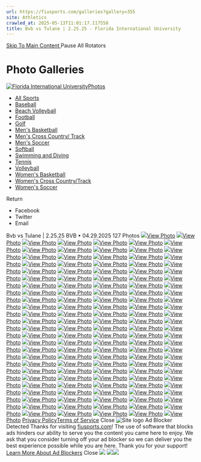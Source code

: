 ```yaml
---
url: https://fiusports.com/galleries?gallery=355
site: Athletics
crawled_at: 2025-05-13T11:01:17.117558
title: Bvb vs Tulane | 2.25.25 - Florida International University
---
```


[ Skip To Main Content ](https://fiusports.com/galleries/womens-beach-volleyball/bvb-vs-tulane-2-25-25/355#main-content) Pause All Rotators 
# Photo Galleries
[![Florida International University](https://fiusports.com/images/logos/site/site.png?height=60)Photos](https://fiusports.com/galleries/)
  * [All Sports](https://fiusports.com/galleries/)
  * [Baseball](https://fiusports.com/galleries/baseball/1)
  * [Beach Volleyball](https://fiusports.com/galleries/womens-beach-volleyball/19)
  * [Football](https://fiusports.com/galleries/football/4)
  * [Golf](https://fiusports.com/galleries/womens-golf/20)
  * [Men's Basketball](https://fiusports.com/galleries/mens-basketball/6)
  * [Men's Cross Country/ Track](https://fiusports.com/galleries/mens-cross-country/7)
  * [Men's Soccer](https://fiusports.com/galleries/mens-soccer/9)
  * [Softball](https://fiusports.com/galleries/softball/10)
  * [Swimming and Diving](https://fiusports.com/galleries/womens-swimming-and-diving/15)
  * [Tennis](https://fiusports.com/galleries/womens-tennis/16)
  * [Volleyball](https://fiusports.com/galleries/womens-volleyball/18)
  * [Women's Basketball](https://fiusports.com/galleries/womens-basketball/12)
  * [Women's Cross Country/Track](https://fiusports.com/galleries/womens-track-and-field/17)
  * [Women's Soccer](https://fiusports.com/galleries/womens-soccer/14)


Return
  * Facebook
  * Twitter
  * Email


Bvb vs Tulane | 2.25.25
BVB • 04.29.2025
127 Photos
[![](https://fiusports.com/images/2025/4/29/Tulane_1-001.jpg?width=682&height=1024)View Photo](https://fiusports.com/galleries/womens-beach-volleyball/bvb-vs-tulane-2-25-25/image-1/355/62554)
[![](https://fiusports.com/galleries/womens-beach-volleyball/bvb-vs-tulane-2-25-25/355)View Photo](https://fiusports.com/galleries/womens-beach-volleyball/bvb-vs-tulane-2-25-25/image-2/355/62555)
[![](https://fiusports.com/galleries/womens-beach-volleyball/bvb-vs-tulane-2-25-25/355)View Photo](https://fiusports.com/galleries/womens-beach-volleyball/bvb-vs-tulane-2-25-25/image-3/355/62556)
[![](https://fiusports.com/galleries/womens-beach-volleyball/bvb-vs-tulane-2-25-25/355)View Photo](https://fiusports.com/galleries/womens-beach-volleyball/bvb-vs-tulane-2-25-25/image-4/355/62557)
[![](https://fiusports.com/galleries/womens-beach-volleyball/bvb-vs-tulane-2-25-25/355)View Photo](https://fiusports.com/galleries/womens-beach-volleyball/bvb-vs-tulane-2-25-25/image-5/355/62558)
[![](https://fiusports.com/galleries/womens-beach-volleyball/bvb-vs-tulane-2-25-25/355)View Photo](https://fiusports.com/galleries/womens-beach-volleyball/bvb-vs-tulane-2-25-25/image-6/355/62559)
[![](https://fiusports.com/galleries/womens-beach-volleyball/bvb-vs-tulane-2-25-25/355)View Photo](https://fiusports.com/galleries/womens-beach-volleyball/bvb-vs-tulane-2-25-25/image-7/355/62560)
[![](https://fiusports.com/galleries/womens-beach-volleyball/bvb-vs-tulane-2-25-25/355)View Photo](https://fiusports.com/galleries/womens-beach-volleyball/bvb-vs-tulane-2-25-25/image-8/355/62561)
[![](https://fiusports.com/galleries/womens-beach-volleyball/bvb-vs-tulane-2-25-25/355)View Photo](https://fiusports.com/galleries/womens-beach-volleyball/bvb-vs-tulane-2-25-25/image-9/355/62562)
[![](https://fiusports.com/galleries/womens-beach-volleyball/bvb-vs-tulane-2-25-25/355)View Photo](https://fiusports.com/galleries/womens-beach-volleyball/bvb-vs-tulane-2-25-25/image-10/355/62563)
[![](https://fiusports.com/galleries/womens-beach-volleyball/bvb-vs-tulane-2-25-25/355)View Photo](https://fiusports.com/galleries/womens-beach-volleyball/bvb-vs-tulane-2-25-25/image-11/355/62564)
[![](https://fiusports.com/galleries/womens-beach-volleyball/bvb-vs-tulane-2-25-25/355)View Photo](https://fiusports.com/galleries/womens-beach-volleyball/bvb-vs-tulane-2-25-25/image-12/355/62565)
[![](https://fiusports.com/galleries/womens-beach-volleyball/bvb-vs-tulane-2-25-25/355)View Photo](https://fiusports.com/galleries/womens-beach-volleyball/bvb-vs-tulane-2-25-25/image-13/355/62566)
[![](https://fiusports.com/galleries/womens-beach-volleyball/bvb-vs-tulane-2-25-25/355)View Photo](https://fiusports.com/galleries/womens-beach-volleyball/bvb-vs-tulane-2-25-25/image-14/355/62567)
[![](https://fiusports.com/galleries/womens-beach-volleyball/bvb-vs-tulane-2-25-25/355)View Photo](https://fiusports.com/galleries/womens-beach-volleyball/bvb-vs-tulane-2-25-25/image-15/355/62568)
[![](https://fiusports.com/galleries/womens-beach-volleyball/bvb-vs-tulane-2-25-25/355)View Photo](https://fiusports.com/galleries/womens-beach-volleyball/bvb-vs-tulane-2-25-25/image-16/355/62569)
[![](https://fiusports.com/galleries/womens-beach-volleyball/bvb-vs-tulane-2-25-25/355)View Photo](https://fiusports.com/galleries/womens-beach-volleyball/bvb-vs-tulane-2-25-25/image-17/355/62570)
[![](https://fiusports.com/galleries/womens-beach-volleyball/bvb-vs-tulane-2-25-25/355)View Photo](https://fiusports.com/galleries/womens-beach-volleyball/bvb-vs-tulane-2-25-25/image-18/355/62571)
[![](https://fiusports.com/galleries/womens-beach-volleyball/bvb-vs-tulane-2-25-25/355)View Photo](https://fiusports.com/galleries/womens-beach-volleyball/bvb-vs-tulane-2-25-25/image-19/355/62572)
[![](https://fiusports.com/galleries/womens-beach-volleyball/bvb-vs-tulane-2-25-25/355)View Photo](https://fiusports.com/galleries/womens-beach-volleyball/bvb-vs-tulane-2-25-25/image-20/355/62573)
[![](https://fiusports.com/galleries/womens-beach-volleyball/bvb-vs-tulane-2-25-25/355)View Photo](https://fiusports.com/galleries/womens-beach-volleyball/bvb-vs-tulane-2-25-25/image-21/355/62574)
[![](https://fiusports.com/galleries/womens-beach-volleyball/bvb-vs-tulane-2-25-25/355)View Photo](https://fiusports.com/galleries/womens-beach-volleyball/bvb-vs-tulane-2-25-25/image-22/355/62575)
[![](https://fiusports.com/galleries/womens-beach-volleyball/bvb-vs-tulane-2-25-25/355)View Photo](https://fiusports.com/galleries/womens-beach-volleyball/bvb-vs-tulane-2-25-25/image-23/355/62576)
[![](https://fiusports.com/galleries/womens-beach-volleyball/bvb-vs-tulane-2-25-25/355)View Photo](https://fiusports.com/galleries/womens-beach-volleyball/bvb-vs-tulane-2-25-25/image-24/355/62577)
[![](https://fiusports.com/galleries/womens-beach-volleyball/bvb-vs-tulane-2-25-25/355)View Photo](https://fiusports.com/galleries/womens-beach-volleyball/bvb-vs-tulane-2-25-25/image-25/355/62578)
[![](https://fiusports.com/galleries/womens-beach-volleyball/bvb-vs-tulane-2-25-25/355)View Photo](https://fiusports.com/galleries/womens-beach-volleyball/bvb-vs-tulane-2-25-25/image-26/355/62579)
[![](https://fiusports.com/galleries/womens-beach-volleyball/bvb-vs-tulane-2-25-25/355)View Photo](https://fiusports.com/galleries/womens-beach-volleyball/bvb-vs-tulane-2-25-25/image-27/355/62580)
[![](https://fiusports.com/galleries/womens-beach-volleyball/bvb-vs-tulane-2-25-25/355)View Photo](https://fiusports.com/galleries/womens-beach-volleyball/bvb-vs-tulane-2-25-25/image-28/355/62581)
[![](https://fiusports.com/galleries/womens-beach-volleyball/bvb-vs-tulane-2-25-25/355)View Photo](https://fiusports.com/galleries/womens-beach-volleyball/bvb-vs-tulane-2-25-25/image-29/355/62582)
[![](https://fiusports.com/galleries/womens-beach-volleyball/bvb-vs-tulane-2-25-25/355)View Photo](https://fiusports.com/galleries/womens-beach-volleyball/bvb-vs-tulane-2-25-25/image-30/355/62583)
[![](https://fiusports.com/galleries/womens-beach-volleyball/bvb-vs-tulane-2-25-25/355)View Photo](https://fiusports.com/galleries/womens-beach-volleyball/bvb-vs-tulane-2-25-25/image-31/355/62584)
[![](https://fiusports.com/galleries/womens-beach-volleyball/bvb-vs-tulane-2-25-25/355)View Photo](https://fiusports.com/galleries/womens-beach-volleyball/bvb-vs-tulane-2-25-25/image-32/355/62585)
[![](https://fiusports.com/galleries/womens-beach-volleyball/bvb-vs-tulane-2-25-25/355)View Photo](https://fiusports.com/galleries/womens-beach-volleyball/bvb-vs-tulane-2-25-25/image-33/355/62586)
[![](https://fiusports.com/galleries/womens-beach-volleyball/bvb-vs-tulane-2-25-25/355)View Photo](https://fiusports.com/galleries/womens-beach-volleyball/bvb-vs-tulane-2-25-25/image-34/355/62587)
[![](https://fiusports.com/galleries/womens-beach-volleyball/bvb-vs-tulane-2-25-25/355)View Photo](https://fiusports.com/galleries/womens-beach-volleyball/bvb-vs-tulane-2-25-25/image-35/355/62588)
[![](https://fiusports.com/galleries/womens-beach-volleyball/bvb-vs-tulane-2-25-25/355)View Photo](https://fiusports.com/galleries/womens-beach-volleyball/bvb-vs-tulane-2-25-25/image-36/355/62589)
[![](https://fiusports.com/galleries/womens-beach-volleyball/bvb-vs-tulane-2-25-25/355)View Photo](https://fiusports.com/galleries/womens-beach-volleyball/bvb-vs-tulane-2-25-25/image-37/355/62590)
[![](https://fiusports.com/galleries/womens-beach-volleyball/bvb-vs-tulane-2-25-25/355)View Photo](https://fiusports.com/galleries/womens-beach-volleyball/bvb-vs-tulane-2-25-25/image-38/355/62591)
[![](https://fiusports.com/galleries/womens-beach-volleyball/bvb-vs-tulane-2-25-25/355)View Photo](https://fiusports.com/galleries/womens-beach-volleyball/bvb-vs-tulane-2-25-25/image-39/355/62592)
[![](https://fiusports.com/galleries/womens-beach-volleyball/bvb-vs-tulane-2-25-25/355)View Photo](https://fiusports.com/galleries/womens-beach-volleyball/bvb-vs-tulane-2-25-25/image-40/355/62593)
[![](https://fiusports.com/galleries/womens-beach-volleyball/bvb-vs-tulane-2-25-25/355)View Photo](https://fiusports.com/galleries/womens-beach-volleyball/bvb-vs-tulane-2-25-25/image-41/355/62594)
[![](https://fiusports.com/galleries/womens-beach-volleyball/bvb-vs-tulane-2-25-25/355)View Photo](https://fiusports.com/galleries/womens-beach-volleyball/bvb-vs-tulane-2-25-25/image-42/355/62595)
[![](https://fiusports.com/galleries/womens-beach-volleyball/bvb-vs-tulane-2-25-25/355)View Photo](https://fiusports.com/galleries/womens-beach-volleyball/bvb-vs-tulane-2-25-25/image-43/355/62596)
[![](https://fiusports.com/galleries/womens-beach-volleyball/bvb-vs-tulane-2-25-25/355)View Photo](https://fiusports.com/galleries/womens-beach-volleyball/bvb-vs-tulane-2-25-25/image-44/355/62597)
[![](https://fiusports.com/galleries/womens-beach-volleyball/bvb-vs-tulane-2-25-25/355)View Photo](https://fiusports.com/galleries/womens-beach-volleyball/bvb-vs-tulane-2-25-25/image-45/355/62598)
[![](https://fiusports.com/galleries/womens-beach-volleyball/bvb-vs-tulane-2-25-25/355)View Photo](https://fiusports.com/galleries/womens-beach-volleyball/bvb-vs-tulane-2-25-25/image-46/355/62599)
[![](https://fiusports.com/galleries/womens-beach-volleyball/bvb-vs-tulane-2-25-25/355)View Photo](https://fiusports.com/galleries/womens-beach-volleyball/bvb-vs-tulane-2-25-25/image-47/355/62600)
[![](https://fiusports.com/galleries/womens-beach-volleyball/bvb-vs-tulane-2-25-25/355)View Photo](https://fiusports.com/galleries/womens-beach-volleyball/bvb-vs-tulane-2-25-25/image-48/355/62601)
[![](https://fiusports.com/galleries/womens-beach-volleyball/bvb-vs-tulane-2-25-25/355)View Photo](https://fiusports.com/galleries/womens-beach-volleyball/bvb-vs-tulane-2-25-25/image-49/355/62602)
[![](https://fiusports.com/galleries/womens-beach-volleyball/bvb-vs-tulane-2-25-25/355)View Photo](https://fiusports.com/galleries/womens-beach-volleyball/bvb-vs-tulane-2-25-25/image-50/355/62603)
[![](https://fiusports.com/galleries/womens-beach-volleyball/bvb-vs-tulane-2-25-25/355)View Photo](https://fiusports.com/galleries/womens-beach-volleyball/bvb-vs-tulane-2-25-25/image-51/355/62604)
[![](https://fiusports.com/galleries/womens-beach-volleyball/bvb-vs-tulane-2-25-25/355)View Photo](https://fiusports.com/galleries/womens-beach-volleyball/bvb-vs-tulane-2-25-25/image-52/355/62605)
[![](https://fiusports.com/galleries/womens-beach-volleyball/bvb-vs-tulane-2-25-25/355)View Photo](https://fiusports.com/galleries/womens-beach-volleyball/bvb-vs-tulane-2-25-25/image-53/355/62606)
[![](https://fiusports.com/galleries/womens-beach-volleyball/bvb-vs-tulane-2-25-25/355)View Photo](https://fiusports.com/galleries/womens-beach-volleyball/bvb-vs-tulane-2-25-25/image-54/355/62607)
[![](https://fiusports.com/galleries/womens-beach-volleyball/bvb-vs-tulane-2-25-25/355)View Photo](https://fiusports.com/galleries/womens-beach-volleyball/bvb-vs-tulane-2-25-25/image-55/355/62608)
[![](https://fiusports.com/galleries/womens-beach-volleyball/bvb-vs-tulane-2-25-25/355)View Photo](https://fiusports.com/galleries/womens-beach-volleyball/bvb-vs-tulane-2-25-25/image-56/355/62609)
[![](https://fiusports.com/galleries/womens-beach-volleyball/bvb-vs-tulane-2-25-25/355)View Photo](https://fiusports.com/galleries/womens-beach-volleyball/bvb-vs-tulane-2-25-25/image-57/355/62610)
[![](https://fiusports.com/galleries/womens-beach-volleyball/bvb-vs-tulane-2-25-25/355)View Photo](https://fiusports.com/galleries/womens-beach-volleyball/bvb-vs-tulane-2-25-25/image-58/355/62611)
[![](https://fiusports.com/galleries/womens-beach-volleyball/bvb-vs-tulane-2-25-25/355)View Photo](https://fiusports.com/galleries/womens-beach-volleyball/bvb-vs-tulane-2-25-25/image-59/355/62612)
[![](https://fiusports.com/galleries/womens-beach-volleyball/bvb-vs-tulane-2-25-25/355)View Photo](https://fiusports.com/galleries/womens-beach-volleyball/bvb-vs-tulane-2-25-25/image-60/355/62613)
[![](https://fiusports.com/galleries/womens-beach-volleyball/bvb-vs-tulane-2-25-25/355)View Photo](https://fiusports.com/galleries/womens-beach-volleyball/bvb-vs-tulane-2-25-25/image-61/355/62614)
[![](https://fiusports.com/galleries/womens-beach-volleyball/bvb-vs-tulane-2-25-25/355)View Photo](https://fiusports.com/galleries/womens-beach-volleyball/bvb-vs-tulane-2-25-25/image-62/355/62615)
[![](https://fiusports.com/galleries/womens-beach-volleyball/bvb-vs-tulane-2-25-25/355)View Photo](https://fiusports.com/galleries/womens-beach-volleyball/bvb-vs-tulane-2-25-25/image-63/355/62616)
[![](https://fiusports.com/galleries/womens-beach-volleyball/bvb-vs-tulane-2-25-25/355)View Photo](https://fiusports.com/galleries/womens-beach-volleyball/bvb-vs-tulane-2-25-25/image-64/355/62617)
[![](https://fiusports.com/galleries/womens-beach-volleyball/bvb-vs-tulane-2-25-25/355)View Photo](https://fiusports.com/galleries/womens-beach-volleyball/bvb-vs-tulane-2-25-25/image-65/355/62618)
[![](https://fiusports.com/galleries/womens-beach-volleyball/bvb-vs-tulane-2-25-25/355)View Photo](https://fiusports.com/galleries/womens-beach-volleyball/bvb-vs-tulane-2-25-25/image-66/355/62619)
[![](https://fiusports.com/galleries/womens-beach-volleyball/bvb-vs-tulane-2-25-25/355)View Photo](https://fiusports.com/galleries/womens-beach-volleyball/bvb-vs-tulane-2-25-25/image-67/355/62620)
[![](https://fiusports.com/galleries/womens-beach-volleyball/bvb-vs-tulane-2-25-25/355)View Photo](https://fiusports.com/galleries/womens-beach-volleyball/bvb-vs-tulane-2-25-25/image-68/355/62621)
[![](https://fiusports.com/galleries/womens-beach-volleyball/bvb-vs-tulane-2-25-25/355)View Photo](https://fiusports.com/galleries/womens-beach-volleyball/bvb-vs-tulane-2-25-25/image-69/355/62622)
[![](https://fiusports.com/galleries/womens-beach-volleyball/bvb-vs-tulane-2-25-25/355)View Photo](https://fiusports.com/galleries/womens-beach-volleyball/bvb-vs-tulane-2-25-25/image-70/355/62623)
[![](https://fiusports.com/galleries/womens-beach-volleyball/bvb-vs-tulane-2-25-25/355)View Photo](https://fiusports.com/galleries/womens-beach-volleyball/bvb-vs-tulane-2-25-25/image-71/355/62624)
[![](https://fiusports.com/galleries/womens-beach-volleyball/bvb-vs-tulane-2-25-25/355)View Photo](https://fiusports.com/galleries/womens-beach-volleyball/bvb-vs-tulane-2-25-25/image-72/355/62625)
[![](https://fiusports.com/galleries/womens-beach-volleyball/bvb-vs-tulane-2-25-25/355)View Photo](https://fiusports.com/galleries/womens-beach-volleyball/bvb-vs-tulane-2-25-25/image-73/355/62626)
[![](https://fiusports.com/galleries/womens-beach-volleyball/bvb-vs-tulane-2-25-25/355)View Photo](https://fiusports.com/galleries/womens-beach-volleyball/bvb-vs-tulane-2-25-25/image-74/355/62627)
[![](https://fiusports.com/galleries/womens-beach-volleyball/bvb-vs-tulane-2-25-25/355)View Photo](https://fiusports.com/galleries/womens-beach-volleyball/bvb-vs-tulane-2-25-25/image-75/355/62628)
[![](https://fiusports.com/galleries/womens-beach-volleyball/bvb-vs-tulane-2-25-25/355)View Photo](https://fiusports.com/galleries/womens-beach-volleyball/bvb-vs-tulane-2-25-25/image-76/355/62629)
[![](https://fiusports.com/galleries/womens-beach-volleyball/bvb-vs-tulane-2-25-25/355)View Photo](https://fiusports.com/galleries/womens-beach-volleyball/bvb-vs-tulane-2-25-25/image-77/355/62630)
[![](https://fiusports.com/galleries/womens-beach-volleyball/bvb-vs-tulane-2-25-25/355)View Photo](https://fiusports.com/galleries/womens-beach-volleyball/bvb-vs-tulane-2-25-25/image-78/355/62631)
[![](https://fiusports.com/galleries/womens-beach-volleyball/bvb-vs-tulane-2-25-25/355)View Photo](https://fiusports.com/galleries/womens-beach-volleyball/bvb-vs-tulane-2-25-25/image-79/355/62632)
[![](https://fiusports.com/galleries/womens-beach-volleyball/bvb-vs-tulane-2-25-25/355)View Photo](https://fiusports.com/galleries/womens-beach-volleyball/bvb-vs-tulane-2-25-25/image-80/355/62633)
[![](https://fiusports.com/galleries/womens-beach-volleyball/bvb-vs-tulane-2-25-25/355)View Photo](https://fiusports.com/galleries/womens-beach-volleyball/bvb-vs-tulane-2-25-25/image-81/355/62634)
[![](https://fiusports.com/galleries/womens-beach-volleyball/bvb-vs-tulane-2-25-25/355)View Photo](https://fiusports.com/galleries/womens-beach-volleyball/bvb-vs-tulane-2-25-25/image-82/355/62635)
[![](https://fiusports.com/galleries/womens-beach-volleyball/bvb-vs-tulane-2-25-25/355)View Photo](https://fiusports.com/galleries/womens-beach-volleyball/bvb-vs-tulane-2-25-25/image-83/355/62636)
[![](https://fiusports.com/galleries/womens-beach-volleyball/bvb-vs-tulane-2-25-25/355)View Photo](https://fiusports.com/galleries/womens-beach-volleyball/bvb-vs-tulane-2-25-25/image-84/355/62637)
[![](https://fiusports.com/galleries/womens-beach-volleyball/bvb-vs-tulane-2-25-25/355)View Photo](https://fiusports.com/galleries/womens-beach-volleyball/bvb-vs-tulane-2-25-25/image-85/355/62638)
[![](https://fiusports.com/galleries/womens-beach-volleyball/bvb-vs-tulane-2-25-25/355)View Photo](https://fiusports.com/galleries/womens-beach-volleyball/bvb-vs-tulane-2-25-25/image-86/355/62639)
[![](https://fiusports.com/galleries/womens-beach-volleyball/bvb-vs-tulane-2-25-25/355)View Photo](https://fiusports.com/galleries/womens-beach-volleyball/bvb-vs-tulane-2-25-25/image-87/355/62640)
[![](https://fiusports.com/galleries/womens-beach-volleyball/bvb-vs-tulane-2-25-25/355)View Photo](https://fiusports.com/galleries/womens-beach-volleyball/bvb-vs-tulane-2-25-25/image-88/355/62641)
[![](https://fiusports.com/galleries/womens-beach-volleyball/bvb-vs-tulane-2-25-25/355)View Photo](https://fiusports.com/galleries/womens-beach-volleyball/bvb-vs-tulane-2-25-25/image-89/355/62642)
[![](https://fiusports.com/galleries/womens-beach-volleyball/bvb-vs-tulane-2-25-25/355)View Photo](https://fiusports.com/galleries/womens-beach-volleyball/bvb-vs-tulane-2-25-25/image-90/355/62643)
[![](https://fiusports.com/galleries/womens-beach-volleyball/bvb-vs-tulane-2-25-25/355)View Photo](https://fiusports.com/galleries/womens-beach-volleyball/bvb-vs-tulane-2-25-25/image-91/355/62644)
[![](https://fiusports.com/galleries/womens-beach-volleyball/bvb-vs-tulane-2-25-25/355)View Photo](https://fiusports.com/galleries/womens-beach-volleyball/bvb-vs-tulane-2-25-25/image-92/355/62645)
[![](https://fiusports.com/galleries/womens-beach-volleyball/bvb-vs-tulane-2-25-25/355)View Photo](https://fiusports.com/galleries/womens-beach-volleyball/bvb-vs-tulane-2-25-25/image-93/355/62646)
[![](https://fiusports.com/galleries/womens-beach-volleyball/bvb-vs-tulane-2-25-25/355)View Photo](https://fiusports.com/galleries/womens-beach-volleyball/bvb-vs-tulane-2-25-25/image-94/355/62647)
[![](https://fiusports.com/galleries/womens-beach-volleyball/bvb-vs-tulane-2-25-25/355)View Photo](https://fiusports.com/galleries/womens-beach-volleyball/bvb-vs-tulane-2-25-25/image-95/355/62648)
[![](https://fiusports.com/galleries/womens-beach-volleyball/bvb-vs-tulane-2-25-25/355)View Photo](https://fiusports.com/galleries/womens-beach-volleyball/bvb-vs-tulane-2-25-25/image-96/355/62649)
[![](https://fiusports.com/galleries/womens-beach-volleyball/bvb-vs-tulane-2-25-25/355)View Photo](https://fiusports.com/galleries/womens-beach-volleyball/bvb-vs-tulane-2-25-25/image-97/355/62650)
[![](https://fiusports.com/galleries/womens-beach-volleyball/bvb-vs-tulane-2-25-25/355)View Photo](https://fiusports.com/galleries/womens-beach-volleyball/bvb-vs-tulane-2-25-25/image-98/355/62651)
[![](https://fiusports.com/galleries/womens-beach-volleyball/bvb-vs-tulane-2-25-25/355)View Photo](https://fiusports.com/galleries/womens-beach-volleyball/bvb-vs-tulane-2-25-25/image-99/355/62652)
[![](https://fiusports.com/galleries/womens-beach-volleyball/bvb-vs-tulane-2-25-25/355)View Photo](https://fiusports.com/galleries/womens-beach-volleyball/bvb-vs-tulane-2-25-25/image-100/355/62653)
[![](https://fiusports.com/galleries/womens-beach-volleyball/bvb-vs-tulane-2-25-25/355)View Photo](https://fiusports.com/galleries/womens-beach-volleyball/bvb-vs-tulane-2-25-25/image-101/355/62654)
[![](https://fiusports.com/galleries/womens-beach-volleyball/bvb-vs-tulane-2-25-25/355)View Photo](https://fiusports.com/galleries/womens-beach-volleyball/bvb-vs-tulane-2-25-25/image-102/355/62655)
[![](https://fiusports.com/galleries/womens-beach-volleyball/bvb-vs-tulane-2-25-25/355)View Photo](https://fiusports.com/galleries/womens-beach-volleyball/bvb-vs-tulane-2-25-25/image-103/355/62656)
[![](https://fiusports.com/galleries/womens-beach-volleyball/bvb-vs-tulane-2-25-25/355)View Photo](https://fiusports.com/galleries/womens-beach-volleyball/bvb-vs-tulane-2-25-25/image-104/355/62657)
[![](https://fiusports.com/galleries/womens-beach-volleyball/bvb-vs-tulane-2-25-25/355)View Photo](https://fiusports.com/galleries/womens-beach-volleyball/bvb-vs-tulane-2-25-25/image-105/355/62658)
[![](https://fiusports.com/galleries/womens-beach-volleyball/bvb-vs-tulane-2-25-25/355)View Photo](https://fiusports.com/galleries/womens-beach-volleyball/bvb-vs-tulane-2-25-25/image-106/355/62659)
[![](https://fiusports.com/galleries/womens-beach-volleyball/bvb-vs-tulane-2-25-25/355)View Photo](https://fiusports.com/galleries/womens-beach-volleyball/bvb-vs-tulane-2-25-25/image-107/355/62660)
[![](https://fiusports.com/galleries/womens-beach-volleyball/bvb-vs-tulane-2-25-25/355)View Photo](https://fiusports.com/galleries/womens-beach-volleyball/bvb-vs-tulane-2-25-25/image-108/355/62661)
[![](https://fiusports.com/galleries/womens-beach-volleyball/bvb-vs-tulane-2-25-25/355)View Photo](https://fiusports.com/galleries/womens-beach-volleyball/bvb-vs-tulane-2-25-25/image-109/355/62662)
[![](https://fiusports.com/galleries/womens-beach-volleyball/bvb-vs-tulane-2-25-25/355)View Photo](https://fiusports.com/galleries/womens-beach-volleyball/bvb-vs-tulane-2-25-25/image-110/355/62663)
[![](https://fiusports.com/galleries/womens-beach-volleyball/bvb-vs-tulane-2-25-25/355)View Photo](https://fiusports.com/galleries/womens-beach-volleyball/bvb-vs-tulane-2-25-25/image-111/355/62664)
[![](https://fiusports.com/galleries/womens-beach-volleyball/bvb-vs-tulane-2-25-25/355)View Photo](https://fiusports.com/galleries/womens-beach-volleyball/bvb-vs-tulane-2-25-25/image-112/355/62665)
[![](https://fiusports.com/galleries/womens-beach-volleyball/bvb-vs-tulane-2-25-25/355)View Photo](https://fiusports.com/galleries/womens-beach-volleyball/bvb-vs-tulane-2-25-25/image-113/355/62666)
[![](https://fiusports.com/galleries/womens-beach-volleyball/bvb-vs-tulane-2-25-25/355)View Photo](https://fiusports.com/galleries/womens-beach-volleyball/bvb-vs-tulane-2-25-25/image-114/355/62667)
[![](https://fiusports.com/galleries/womens-beach-volleyball/bvb-vs-tulane-2-25-25/355)View Photo](https://fiusports.com/galleries/womens-beach-volleyball/bvb-vs-tulane-2-25-25/image-115/355/62668)
[![](https://fiusports.com/galleries/womens-beach-volleyball/bvb-vs-tulane-2-25-25/355)View Photo](https://fiusports.com/galleries/womens-beach-volleyball/bvb-vs-tulane-2-25-25/image-116/355/62669)
[![](https://fiusports.com/galleries/womens-beach-volleyball/bvb-vs-tulane-2-25-25/355)View Photo](https://fiusports.com/galleries/womens-beach-volleyball/bvb-vs-tulane-2-25-25/image-117/355/62670)
[![](https://fiusports.com/galleries/womens-beach-volleyball/bvb-vs-tulane-2-25-25/355)View Photo](https://fiusports.com/galleries/womens-beach-volleyball/bvb-vs-tulane-2-25-25/image-118/355/62671)
[![](https://fiusports.com/galleries/womens-beach-volleyball/bvb-vs-tulane-2-25-25/355)View Photo](https://fiusports.com/galleries/womens-beach-volleyball/bvb-vs-tulane-2-25-25/image-119/355/62672)
[![](https://fiusports.com/galleries/womens-beach-volleyball/bvb-vs-tulane-2-25-25/355)View Photo](https://fiusports.com/galleries/womens-beach-volleyball/bvb-vs-tulane-2-25-25/image-120/355/62673)
[![](https://fiusports.com/galleries/womens-beach-volleyball/bvb-vs-tulane-2-25-25/355)View Photo](https://fiusports.com/galleries/womens-beach-volleyball/bvb-vs-tulane-2-25-25/image-121/355/62674)
[![](https://fiusports.com/galleries/womens-beach-volleyball/bvb-vs-tulane-2-25-25/355)View Photo](https://fiusports.com/galleries/womens-beach-volleyball/bvb-vs-tulane-2-25-25/image-122/355/62675)
[![](https://fiusports.com/galleries/womens-beach-volleyball/bvb-vs-tulane-2-25-25/355)View Photo](https://fiusports.com/galleries/womens-beach-volleyball/bvb-vs-tulane-2-25-25/image-123/355/62676)
[![](https://fiusports.com/galleries/womens-beach-volleyball/bvb-vs-tulane-2-25-25/355)View Photo](https://fiusports.com/galleries/womens-beach-volleyball/bvb-vs-tulane-2-25-25/image-124/355/62677)
[![](https://fiusports.com/galleries/womens-beach-volleyball/bvb-vs-tulane-2-25-25/355)View Photo](https://fiusports.com/galleries/womens-beach-volleyball/bvb-vs-tulane-2-25-25/image-125/355/62678)
[![](https://fiusports.com/galleries/womens-beach-volleyball/bvb-vs-tulane-2-25-25/355)View Photo](https://fiusports.com/galleries/womens-beach-volleyball/bvb-vs-tulane-2-25-25/image-126/355/62679)
[![](https://fiusports.com/galleries/womens-beach-volleyball/bvb-vs-tulane-2-25-25/355)View Photo](https://fiusports.com/galleries/womens-beach-volleyball/bvb-vs-tulane-2-25-25/image-127/355/62680)
[Privacy Policy](https://www.sidearmsports.com/privacypolicy/)[Terms of Service](https://www.sidearmsports.com/terms-of-service/)
Close
![Site logo](https://fiusports.com/images/logos/site/site.png?width=48)
Ad Blocker Detected
Thanks for visiting [fiusports.com](https://fiusports.com/galleries/womens-beach-volleyball/bvb-vs-tulane-2-25-25/355)!
The use of software that blocks ads hinders our ability to serve you the content you came here to enjoy.
We ask that you consider turning off your ad blocker so we can deliver you the best experience possible while you are here.
Thank you for your support!
[Learn More About Ad Blockers](http://www.sidearmsports.com/blockers)
Close
![](https://adservice.google.com/ddm/fls/z/dc_pre=CPPu69naoI0DFcKuWgUdzkkGHw;src=8031022;type=count0;cat=sitev0;dc_lat=;dc_rdid=;tag_for_child_directed_treatment=;ord=1;num=2936546760874.0947)
![](https://insight.adsrvr.org/track/conv/?adv=3xwb5d7&ct=0:6dpl0mk&fmt=3)![](https://adservice.google.com/ddm/fls/z/dc_pre=CLL_69naoI0DFd-0WgUdLukajw;src=8031022;type=counter;cat=sitev0;dc_lat=;dc_rdid=;tag_for_child_directed_treatment=;ord=1;num=2712850327241.969)
